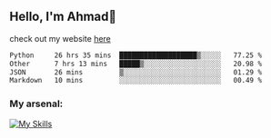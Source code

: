
## Hello, I'm Ahmad👋

check out my website [here](https://ahmadalwi.com/)

<!--START_SECTION:waka-->

```txt
Python     26 hrs 35 mins  ███████████████████▒░░░░░   77.25 %
Other      7 hrs 13 mins   █████▒░░░░░░░░░░░░░░░░░░░   20.98 %
JSON       26 mins         ▒░░░░░░░░░░░░░░░░░░░░░░░░   01.29 %
Markdown   10 mins         ░░░░░░░░░░░░░░░░░░░░░░░░░   00.49 %
```

<!--END_SECTION:waka-->

### My arsenal:

[![My Skills](https://skillicons.dev/icons?i=js,ts,py,go,react,nextjs,svelte,nodejs,django,tailwind,html,css,sass,firebase,mongodb,postgres,mysql,redis,git,github,docker,vscode,figma,godot)](https://skillicons.dev)
